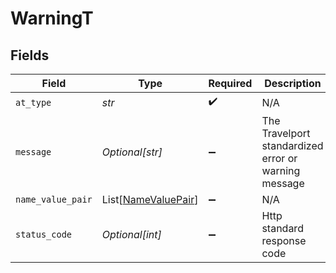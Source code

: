 # WarningT


## Fields

| Field                                                       | Type                                                        | Required                                                    | Description                                                 | Example                                                     |
| ----------------------------------------------------------- | ----------------------------------------------------------- | ----------------------------------------------------------- | ----------------------------------------------------------- | ----------------------------------------------------------- |
| `at_type`                                                   | *str*                                                       | :heavy_check_mark:                                          | N/A                                                         | Error                                                       |
| `message`                                                   | *Optional[str]*                                             | :heavy_minus_sign:                                          | The Travelport standardized error or warning message        |                                                             |
| `name_value_pair`                                           | List[[NameValuePair](../../models/shared/namevaluepair.md)] | :heavy_minus_sign:                                          | N/A                                                         |                                                             |
| `status_code`                                               | *Optional[int]*                                             | :heavy_minus_sign:                                          | Http standard response code                                 |                                                             |